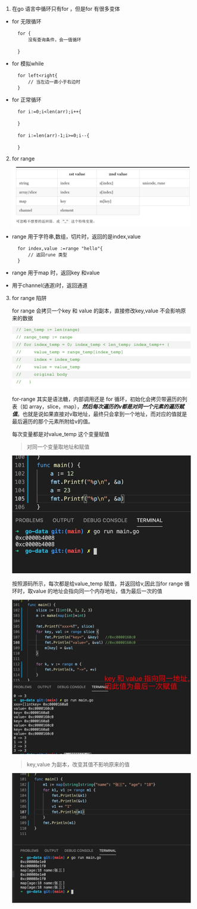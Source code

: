 1. 在go 语言中循环只有for ，但是for 有很多变体

+ for 无限循环

        for {
            没有查询条件，会一值循环

        }

+ for 模拟while

        for left<right{
            // 当左边一直小于右边时
        }

+ for 正常循环

        for i:=0;i<len(arr);i++{

        }

        for i:=len(arr)-1;i>=0;i--{

        }

2. for range 

    ![avatar](../../assets/for.jpg)

+ range 用于字符串,数组，切片时，返回的是index,value

        for index,value :=range "hello"{
            // 返回rune 类型
        }

+ range 用于map 时，返回key 和value

+ 用于channel(通道)时，返回通道

3. for range 陷阱

   for range 会拷贝一个key 和 value 的副本，直接修改key,value 不会影响原来的数据
   ![image](../../assets/for-range.jpg)

    for-range 其实是语法糖，内部调用还是 for 循环，初始化会拷贝带遍历的列表（如 array，slice，map），***然后每次遍历的v都是对同一个元素的遍历赋值***。也就是说如果直接对v取地址，最终只会拿到一个地址，而对应的值就是最后遍历的那个元素所附给v的值。
  
    每次变量都是对value_temp 这个变量赋值

    > 对同一个变量取地址和赋值

    ![image](../../assets/for-ptr.jpg)

    按照源码所示，每次都是给value_temp 赋值，并返回给v,因此当for range 循环时，取value 的地址会指向同一个内存地址，值为最后一次的值

    ![image](../../assets/for-ptr1.jpg)

    > key,value 为副本，改变其值不影响原来的值

    ![image](../../assets/for-ptr2.jpg)